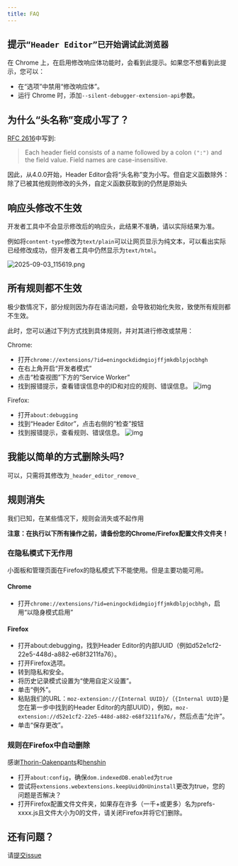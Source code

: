 ```yaml
---
title: FAQ
---
```


## 提示`“Header Editor”已开始调试此浏览器`

在 Chrome 上，在启用修改响应体功能时，会看到此提示。如果您不想看到此提示，您可以：
* 在“选项”中禁用“修改响应体”。
* 运行 Chrome 时，添加`--silent-debugger-extension-api`参数。

## 为什么“头名称”变成小写了？

[RFC 2616](https://tools.ietf.org/html/rfc2616.html#section-4.2)中写到:

> Each header field consists of a name followed by a colon `(":")` and the field value. Field names are case-insensitive.

因此，从4.0.0开始，Header Editor会将“头名称”变为小写。但自定义函数除外：除了已被其他规则修改的头外，自定义函数获取到的仍然是原始头

## 响应头修改不生效

开发者工具中不会显示修改后的响应头，此结果不准确，请以实际结果为准。

例如将`content-type`修改为`text/plain`可以让网页显示为纯文本，可以看出实际已经修改成功，但开发者工具中仍然显示为`text/html`。

![2025-09-03_115619.png](https://img10.360buyimg.com/ddimg/jfs/t1/325127/5/15269/85767/68b7bc80F3d770c5e/45cdb64f42625693.jpg)

## 所有规则都不生效

极少数情况下，部分规则因为存在语法问题，会导致初始化失败，致使所有规则都不生效。

此时，您可以通过下列方式找到具体规则，并对其进行修改或禁用：

Chrome:
* 打开`chrome://extensions/?id=eningockdidmgiojffjmkdblpjocbhgh`
* 在右上角开启“开发者模式”
* 点击“检查视图”下方的“Service Worker”
* 找到报错提示，查看错误信息中的ID和对应的规则、错误信息。
![img](https://img11.360buyimg.com/ddimg/jfs/t1/333577/33/836/91910/68a4ab26F2b85cd64/8d6cd3da3b9af51a.jpg)

Firefox:
* 打开`about:debugging`
* 找到“Header Editor”，点击右侧的“检查”按钮
* 找到报错提示，查看规则、错误信息。
![img](https://img13.360buyimg.com/ddimg/jfs/t1/289605/39/18012/32092/68a4ae2cFa61f9a6a/9be7525f36abe945.jpg)

## 我能以简单的方式删除头吗?

可以，只需将其修改为`_header_editor_remove_`

## 规则消失

我们已知，在某些情况下，规则会消失或不起作用

**注意：在执行以下所有操作之前，请备份您的Chrome/Firefox配置文件文件夹！**

### 在隐私模式下无作用

小面板和管理页面在Firefox的隐私模式下不能使用。但是主要功能可用。

#### Chrome

* 打开`chrome://extensions/?id=eningockdidmgiojffjmkdblpjocbhgh`，启用“以隐身模式启用”

#### Firefox

* 打开about:debugging，找到Header Editor的内部UUID（例如d52e1cf2-22e5-448d-a882-e68f3211fa76）。
* 打开Firefox选项。
* 转到隐私和安全。
* 将历史记录模式设置为“使用自定义设置”。
* 单击“例外”。
* 粘贴我们的URL：`moz-extension://{Internal UUID}/`（`{Internal UUID}`是您在第一步中找到的Header Editor的内部UUID），例如，`moz-extension://d52e1cf2-22e5-448d-a882-e68f3211fa76/`，然后点击“允许”。
* 单击“保存更改”。

### 规则在Firefox中自动删除

感谢[Thorin-Oakenpants](https://github.com/Thorin-Oakenpants)和[henshin](https://github.com/henshin)

* 打开`about:config`，确保`dom.indexedDB.enabled`为`true`
* 尝试将`extensions.webextensions.keepUuidOnUninstall`更改为true，您的问题是否解决？
* 打开Firefox配置文件文件夹，如果存在许多（一千+或更多）名为prefs-xxxx.js且文件大小为0的文件，请关闭Firefox并将它们删除。

## 还有问题？

请[提交issue](https://github.com/FirefoxBar/HeaderEditor/issues/new/choose)
